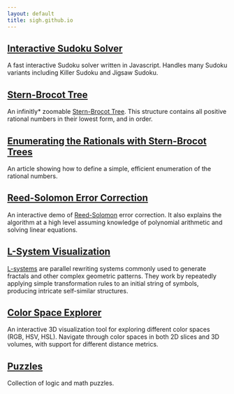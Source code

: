 ```yaml
---
layout: default
title: sigh.github.io
---
```


## [Interactive Sudoku Solver](https://sigh.github.io/Interactive-Sudoku-Solver)

A fast interactive Sudoku solver written in Javascript.
Handles many Sudoku variants including Killer Sudoku and Jigsaw Sudoku.

## [Stern-Brocot Tree](https://sigh.github.io/Stern-Brocot-Tree/)

An infinitly\* zoomable
[Stern-Brocot Tree](https://en.wikipedia.org/wiki/Stern%E2%80%93Brocot_tree).
This structure contains all positive rational numbers in their lowest form,
and in order.

## [Enumerating the Rationals with Stern-Brocot Trees](https://sigh.github.io/Stern-Brocot-Tree/enumerate)

An article showing how to define a simple, efficient enumeration of the rational
numbers.

## [Reed-Solomon Error Correction](https://sigh.github.io/reed-solomon)

An interactive demo of
[Reed-Solomon](https://en.wikipedia.org/wiki/Reed%E2%80%93Solomon_error_correction)
error correction.
It also explains the algorithm at a high level assuming knowledge of polynomial
arithmetic and solving linear equations.

## [L-System Visualization](https://sigh.github.io/L-System)

[L-systems](https://en.wikipedia.org/wiki/L-system) are parallel rewriting
systems commonly used to generate fractals and other complex geometric patterns.
They work by repeatedly applying simple transformation rules to an initial
string of symbols, producing intricate self-similar structures.

## [Color Space Explorer](https://sigh.github.io/Color-Space-Explorer)

An interactive 3D visualization tool for exploring different color spaces (RGB,
HSV, HSL). Navigate through color spaces in both 2D slices and 3D volumes,
with support for different distance metrics.

## [Puzzles](https://sigh.github.io/puzzles)

Collection of logic and math puzzles.
